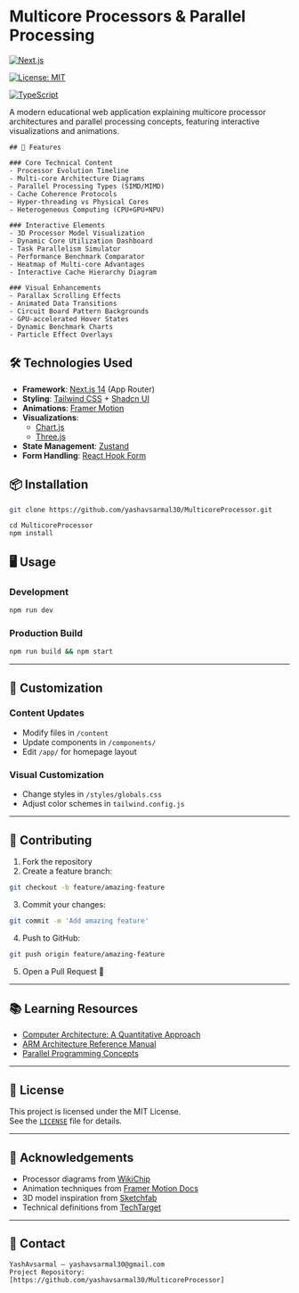 
# Multicore Processors & Parallel Processing

[![Next.js](https://img.shields.io/badge/Next.js-14.0+-000000?logo=next.js)](https://nextjs.org/)

[![License: MIT](https://img.shields.io/badge/License-MIT-blue.svg)](https://opensource.org/licenses/MIT)

[![TypeScript](https://img.shields.io/badge/TypeScript-5.0+-3178C6?logo=typescript)](https://www.typescriptlang.org/)

A modern educational web application explaining multicore processor architectures and parallel processing concepts, featuring interactive visualizations and animations.

```
## 🚀 Features

### Core Technical Content
- Processor Evolution Timeline
- Multi-core Architecture Diagrams
- Parallel Processing Types (SIMD/MIMD)
- Cache Coherence Protocols
- Hyper-threading vs Physical Cores
- Heterogeneous Computing (CPU+GPU+NPU)

### Interactive Elements
- 3D Processor Model Visualization
- Dynamic Core Utilization Dashboard
- Task Parallelism Simulator
- Performance Benchmark Comparator
- Heatmap of Multi-core Advantages
- Interactive Cache Hierarchy Diagram

### Visual Enhancements
- Parallax Scrolling Effects
- Animated Data Transitions
- Circuit Board Pattern Backgrounds
- GPU-accelerated Hover States
- Dynamic Benchmark Charts
- Particle Effect Overlays
```

## 🛠️ Technologies Used

- **Framework**: [Next.js 14](https://nextjs.org/) (App Router)
- **Styling**: [Tailwind CSS](https://tailwindcss.com/) + [Shadcn UI](https://ui.shadcn.com/)
- **Animations**: [Framer Motion](https://www.framer.com/motion/)
- **Visualizations**:
  - [Chart.js](https://www.chartjs.org/)
  - [Three.js](https://threejs.org/)
- **State Management**: [Zustand](https://zustand-demo.pmnd.rs/)
- **Form Handling**: [React Hook Form](https://react-hook-form.com/)


## 📦 Installation

```bash
git clone https://github.com/yashavsarmal30/MulticoreProcessor.git
```
```
cd MulticoreProcessor
npm install
```


## 🖥️ Usage

### Development

```bash
npm run dev

```

### Production Build

```bash
npm run build && npm start
```

---

## 🎨 Customization

### Content Updates

- Modify files in `/content`
- Update components in `/components/`
- Edit `/app/` for homepage layout

### Visual Customization

- Change styles in `/styles/globals.css`
- Adjust color schemes in `tailwind.config.js`

---

## 🤝 Contributing

1. Fork the repository  
2. Create a feature branch:

```bash
git checkout -b feature/amazing-feature
```

3. Commit your changes:

```bash
git commit -m 'Add amazing feature'
```

4. Push to GitHub:

```bash
git push origin feature/amazing-feature
```

5. Open a Pull Request 🚀

---

## 📚 Learning Resources

- [Computer Architecture: A Quantitative Approach](https://www.elsevier.com/books/computer-architecture/hennessy/978-0-12-811905-1)
- [ARM Architecture Reference Manual](https://developer.arm.com/documentation/ddi0487/latest)
- [Parallel Programming Concepts](https://hpc.llnl.gov/documentation/tutorials/introduction-parallel-computing)

---

## 📄 License

This project is licensed under the MIT License.  
See the [`LICENSE`](LICENSE) file for details.

---

## 🙏 Acknowledgements

- Processor diagrams from [WikiChip](https://en.wikichip.org/)
- Animation techniques from [Framer Motion Docs](https://www.framer.com/motion/)
- 3D model inspiration from [Sketchfab](https://sketchfab.com)
- Technical definitions from [TechTarget](https://www.techtarget.com/whatis/)

---

## 📧 Contact

```
YashAvsarmal – yashavsarmal30@gmail.com  
Project Repository: [https://github.com/yashavsarmal30/MulticoreProcessor]

```
